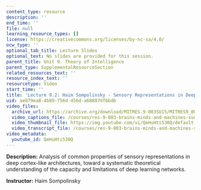 ```yaml
---
content_type: resource
description: ''
end_time: ''
file: null
learning_resource_types: []
license: https://creativecommons.org/licenses/by-nc-sa/4.0/
ocw_type: ''
optional_tab_title: Lecture Slides
optional_text: No slides are provided for this session.
parent_title: Unit 9. Theory of Intelligence
parent_type: SupplementalResourceSection
related_resources_text: ''
resource_index_text: ''
resourcetype: Video
start_time: ''
title: 'Lecture 9.2: Haim Sompolinsky - Sensory Representations in Deep Networks'
uid: ae879ea8-4b89-756d-456d-a68887dfbbdb
video_files:
  archive_url: https://archive.org/download/MITRES.9-003SU15/MITRES9_003SU15_Lecture_9-2_300k.mp4
  video_captions_file: /courses/res-9-003-brains-minds-and-machines-summer-course-summer-2015/7235b11771a25de7a17b8475141f9e08_QeHuHti530Q.vtt
  video_thumbnail_file: https://img.youtube.com/vi/QeHuHti530Q/default.jpg
  video_transcript_file: /courses/res-9-003-brains-minds-and-machines-summer-course-summer-2015/a219c9ebc30b49a130785d946fac2b5b_QeHuHti530Q.pdf
video_metadata:
  youtube_id: QeHuHti530Q
---
```


**Description:** Analysis of common properties of sensory representations in deep cortex-like architectures, toward a systematic theoretical understanding of the capacity and limitations of deep learning networks.

**Instructor:** Haim Sompolinsky

